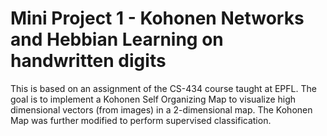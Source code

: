 # Mini Project 1 - Kohonen Networks and Hebbian Learning on handwritten digits

This is based on an assignment of the CS-434 course taught at EPFL. The goal is to implement a Kohonen Self Organizing Map to visualize high dimensional vectors (from images) in a 2-dimensional map. The Kohonen Map was further modified to perform supervised classification.
